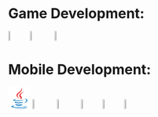 
# Game Development:
<img src="https://i.pinimg.com/originals/e8/46/0f/e8460f0d8b9df01e9460bfd1ade0e8c8.png" width=8% height=8%> <img src="https://img.icons8.com/fluency/452/unity.png" width=9% height=9%> <img src="https://img.icons8.com/color/344/visual-studio-code-2019.png" width=8% height=8%> 

# Mobile Development:
<img src="https://raw.githubusercontent.com/devicons/devicon/master/icons/java/java-original.svg" width=9% height=9%> <img src="https://cdn.freebiesupply.com/logos/thumbs/2x/kotlin-1-logo.png" width=9% height=9%> <img src="https://img.icons8.com/color/452/firebase.png" width=9% height=9%> <img src="https://cdn.icon-icons.com/icons2/836/PNG/512/Android_icon-icons.com_66772.png" width=8% height=8%> <img src="https://cdn1.iconfinder.com/data/icons/social-media-glossy/512/23-swift_social-512.png" width=8% height=8%> <img src="https://findicons.com/files/icons/727/leopard/128/xcode.png" width=9% height=9%> 

<!--
**LuciaHeredia/luciaheredia** is a ✨ _special_ ✨ repository because its `README.md` (this file) appears on your GitHub profile.

Here are some ideas to get you started:

- 🔭 I’m currently working on ...
- 🌱 I’m currently learning ...
- 👯 I’m looking to collaborate on ...
- 🤔 I’m looking for help with ...
- 💬 Ask me about ...
- 📫 How to reach me: ...
- 😄 Pronouns: ...
- ⚡ Fun fact: ...
-->

